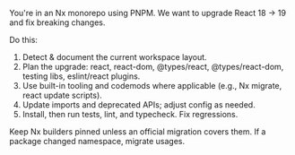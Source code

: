 You're in an Nx monorepo using PNPM. We want to upgrade React 18 → 19 and fix breaking changes.

Do this:
1) Detect & document the current workspace layout.
2) Plan the upgrade: react, react-dom, @types/react, @types/react-dom, testing libs, eslint/react plugins.
3) Use built-in tooling and codemods where applicable (e.g., Nx migrate, react update scripts).
4) Update imports and deprecated APIs; adjust config as needed.
5) Install, then run tests, lint, and typecheck. Fix regressions.

Keep Nx builders pinned unless an official migration covers them. If a package changed namespace, migrate usages.
